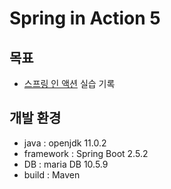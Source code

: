 # Spring in Action 5

## 목표
- [스프링 인 액션](http://www.yes24.com/Product/Goods/90180239) 실습 기록

## 개발 환경
- java : openjdk 11.0.2
- framework : Spring Boot 2.5.2
- DB : maria DB 10.5.9
- build : Maven